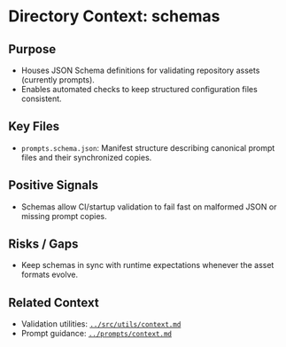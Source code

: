 # Directory Context: schemas

## Purpose

- Houses JSON Schema definitions for validating repository assets (currently prompts).
- Enables automated checks to keep structured configuration files consistent.

## Key Files

- `prompts.schema.json`: Manifest structure describing canonical prompt files and their synchronized copies.

## Positive Signals

- Schemas allow CI/startup validation to fail fast on malformed JSON or missing prompt copies.

## Risks / Gaps

- Keep schemas in sync with runtime expectations whenever the asset formats evolve.

## Related Context

- Validation utilities: [`../src/utils/context.md`](../src/utils/context.md)
- Prompt guidance: [`../prompts/context.md`](../prompts/context.md)
